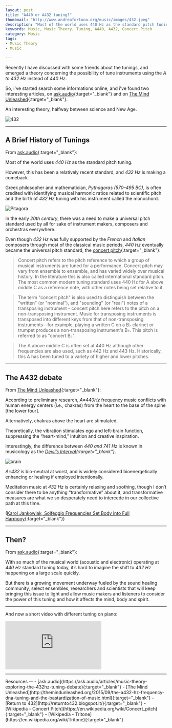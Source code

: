 ```yaml
---
layout: post
title: "A440 or A432 tuning?"
thumbnail: "http://www.andreafortuna.org/music/images/432.jpeg"
description: "Most of the world uses 440 Hz as the standard pitch tuning. However, this has been a relatively recent standard, and 432 Hz is making a comeback. An interesting theory, halfway between science and New Age."
keywords: Music, Music Theory, Tuning, A440, A432, Concert Pitch
category: Music
tags: 
- Music Theory
- Music

---
```


Recently I have discussed with some friends about the tunings, and emerged a theory concerning the possibility of tune instruments using the *A to 432 Hz* instead of *440 Hz*.

So, i've started search some informations online, and i've found two interesting articles, on [ask.audio](https://ask.audio/articles/music-theory-exploring-the-432hz-tuning-debate){:target="_blank"} and on [The Mind Unleashed](http://themindunleashed.org/2015/09/the-a432-hz-frequency-dna-tuning-and-the-bastardization-of-music.html){:target="_blank"}.

An interesting theory, halfway between science and New Age.

![432](http://www.andreafortuna.org/music/images/432.jpeg)

<hr/>

A Brief History of Tunings
--

From [ask.audio](https://ask.audio/articles/music-theory-exploring-the-432hz-tuning-debate){:target="_blank"}:

Most of the world uses *440 Hz* as the standard pitch tuning. 

However, this has been a relatively recent standard, and *432 Hz* is making a comeback. 

Greek philosopher and mathematician, *Pythagoras (570–495 BC)*, is often credited with identifying musical harmonic ratios related to scientific pitch and the birth of *432 Hz* tuning with his instrument called the monochord.

![Pitagora](https://macprovid.vo.llnwd.net/o43/hub/media/1123/11622/Pythagoras_and_his_Monochord.jpg)

In the early *20th century*, there was a need to make a universal pitch standard used by all for sake of instrument makers, composers and orchestras everywhere. 

Even though *432 Hz* was fully supported by the *French* and *Italian* composers through most of the classical music periods, *440 Hz* eventually became the universal pitch standard, the [concert pitch](https://en.wikipedia.org/wiki/Concert_pitch){:target="_blank"}:

>Concert pitch refers to the pitch reference to which a group of musical instruments are tuned for a performance. Concert pitch may vary from ensemble to ensemble, and has varied widely over musical history. In the literature this is also called international standard pitch. The most common modern tuning standard uses 440 Hz for A above middle C as a reference note, with other notes being set relative to it.

>The term "concert pitch" is also used to distinguish between the "written" (or "nominal"), and "sounding" (or "real") notes of a transposing instrument - concert pitch here refers to the pitch on a non-transposing instrument. Music for transposing instruments is transposed into different keys from that of non-transposing instruments—for example, playing a written C on a B♭ clarinet or trumpet produces a non-transposing instrument's B♭. This pitch is referred to as "concert B♭".

>The A above middle C is often set at 440 Hz although other frequencies are also used, such as 442 Hz and 443 Hz. Historically, this A has been tuned to a variety of higher and lower pitches.

<hr/>

The A432 debate
--

From [The Mind Unleashed](http://themindunleashed.org/2015/09/the-a432-hz-frequency-dna-tuning-and-the-bastardization-of-music.html){:target="_blank"}:

According to preliminary research, *A=440Hz* frequency music conflicts with human energy centers (i.e., chakras) from the heart to the base of the spine [the lower four]. 

Alternatively, chakras above the heart are stimulated. 

Theoretically, the vibration stimulates ego and left-brain function, suppressing the “heart-mind,” intuition and creative inspiration.

Interestingly, the difference between *440 and 741 Hz* is known in musicology as the *[Devil’s Interval](https://en.wikipedia.org/wiki/Tritone){:target="_blank"}*.

![brain](http://www.amadeux.net/sublimen/dossier/Brainwaves_hrm_432.jpg)

*A=432* is bio-neutral at worst, and is widely considered bioenergetically enhancing or healing if employed intentionally. 

Meditation music at *432 Hz* is certainly relaxing and soothing, though I don’t consider there to be anything “transformative” about it, and transformative measures are what we so desperately need to intercede in our collective path at this time.

([Karol Jankowiak, Solfeggio Frequencies Set Body into Full Harmony](http://www.wakingtimes.com/2014/02/01/solfeggio-frequencies-set-body-into-full-harmony/){:target="_blank"})

<hr/>

Then?
--

From [ask.audio](https://ask.audio/articles/music-theory-exploring-the-432hz-tuning-debate){:target="_blank"}:

With so much of the musical world (acoustic and electronic) operating at *440 Hz* standard tuning today, it’s hard to imagine the shift to *432 Hz* happening on a large scale quickly. 

But there is a growing movement underway fueled by the sound healing community, select ensembles, researchers and scientists that will keep bringing this issue to light and allow music makers and listeners to consider the power of this tuning and how it affects the mind, body and spirit. 

<hr/>

And now a short video with different tuning on piano:

<div class="video-container">
<iframe src="https://www.youtube.com/embed/115qXyVthHU" frameborder="0" allowfullscreen></iframe>
</div>

<hr/>
Resources
--
- [ask.audio](https://ask.audio/articles/music-theory-exploring-the-432hz-tuning-debate){:target="_blank"}
- [The Mind Unleashed](http://themindunleashed.org/2015/09/the-a432-hz-frequency-dna-tuning-and-the-bastardization-of-music.html){:target="_blank"}
- [Return to 432](http://returnto432.blogspot.it/){:target="_blank"}
- [Wikipedia - Concert Pitch](https://en.wikipedia.org/wiki/Concert_pitch){:target="_blank"}
- [Wikipedia - Tritone](https://en.wikipedia.org/wiki/Tritone){:target="_blank"}